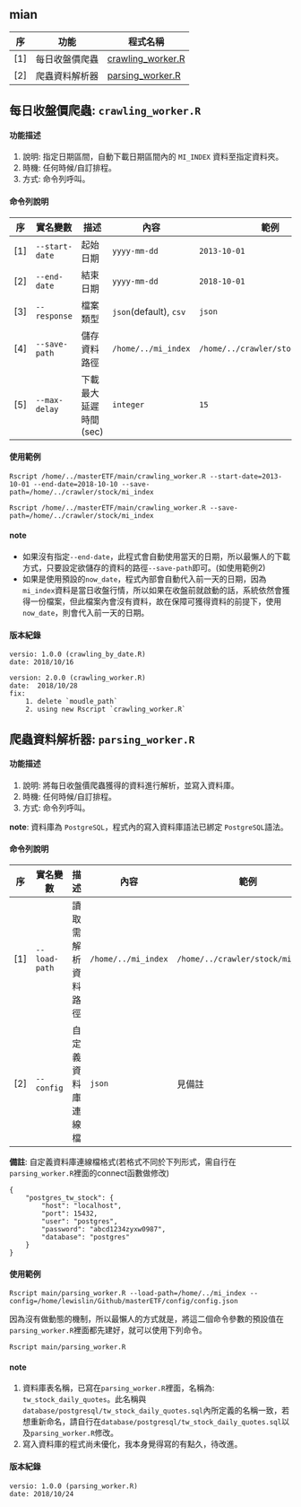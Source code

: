 ## mian

 序   | 功能          | 程式名稱                                 |
------|---------------|------------------------------------------|
[1]   |每日收盤價爬蟲 | [crawling_worker.R](#crawling_worker)    |
[2]   |爬蟲資料解析器 | [parsing_worker.R](#parsing_worker)      |
 
## <span id = "crawling_worker"> 每日收盤價爬蟲: `crawling_worker.R` </span>

#### 功能描述

1. 說明: 指定日期區間，自動下載日期區間內的 `MI_INDEX` 資料至指定資料夾。
2. 時機: 任何時候/自訂排程。
3. 方式: 命令列呼叫。

#### 命令列說明

序  | 實名變數       | 描述                  | 內容                   | 範例                             | 預設值      |
----|----------------|-----------------------|------------------------|----------------------------------|-------------|
[1] | `--start-date` | 起始日期              | `yyyy-mm-dd`           | `2013-10-01`                     | `2013-10-01`|
[2] | `--end-date`   | 結束日期              | `yyyy-mm-dd`           | `2018-10-01`                     | `now_date`  |
[3] | `--response`   | 檔案類型              | `json`(default), `csv` | `json`                           | `json`      |
[4] | `--save-path`  | 儲存資料路徑          | `/home/../mi_index`    | `/home/../crawler/stock/mi_index`| `-`         |
[5] | `--max-delay`  | 下載最大延遲時間 (sec)| `integer`              | `15`                             | `15`        |

#### 使用範例

```
Rscript /home/../masterETF/main/crawling_worker.R --start-date=2013-10-01 --end-date=2018-10-10 --save-path=/home/../crawler/stock/mi_index
```

```
Rscript /home/../masterETF/main/crawling_worker.R --save-path=/home/../crawler/stock/mi_index
```

#### note

- 如果沒有指定`--end-date`，此程式會自動使用當天的日期，所以最懶人的下載方式，只要設定欲儲存的資料的路徑`--save-path`即可。(如使用範例2)
- 如果是使用預設的`now_date`，程式內部會自動代入前一天的日期，因為`mi_index`資料是當日收盤行情，所以如果在收盤前就啟動的話，系統依然會獲得一份檔案，但此檔案內會沒有資料，故在保障可獲得資料的前提下，使用`now_date`，則會代入前一天的日期。


#### 版本紀錄

```
versio: 1.0.0 (crawling_by_date.R)
date: 2018/10/16
```

```
version: 2.0.0 (crawling_worker.R)
date:  2018/10/28
fix: 
	1. delete `moudle_path`
	2. using new Rscript `crawling_worker.R`
```

## <span id = "parsing_worker"> 爬蟲資料解析器: `parsing_worker.R` </span>

#### 功能描述

1. 說明: 將每日收盤價爬蟲獲得的資料進行解析，並寫入資料庫。
2. 時機: 任何時候/自訂排程。
3. 方式: 命令列呼叫。

**note**: 資料庫為 `PostgreSQL`，程式內的寫入資料庫語法已綁定 `PostgreSQL`語法。

#### 命令列說明

序  | 實名變數      | 描述                  | 內容                | 範例                             | 預設值       |
----|---------------|-----------------------|---------------------|----------------------------------|--------------|
[1] | `--load-path` | 讀取需解析資料路徑    | `/home/../mi_index` | `/home/../crawler/stock/mi_index`| `-`          |
[2] | `--config`    | 自定義資料庫連線檔    | `json`              | 見備註                           | `config.json`|

**備註**: 自定義資料庫連線檔格式(若格式不同於下列形式，需自行在`parsing_worker.R`裡面的connect函數做修改)

```
{
	"postgres_tw_stock": {
	    "host": "localhost",
		"port": 15432,
		"user": "postgres",
		"password": "abcd1234zyxw0987",
		"database": "postgres"
	}
}
```

#### 使用範例

```
Rscript main/parsing_worker.R --load-path=/home/../mi_index --config=/home/lewislin/Github/masterETF/config/config.json
```

因為沒有做動態的機制，所以最懶人的方式就是，將這二個命令參數的預設值在`parsing_worker.R`裡面都先建好，就可以使用下列命令。

```
Rscript main/parsing_worker.R 
```

#### note

1. 資料庫表名稱，已寫在`parsing_worker.R`裡面，名稱為: `tw_stock_daily_quotes`。此名稱與`database/postgresql/tw_stock_daily_quotes.sql`內所定義的名稱一致，若想重新命名，請自行在`database/postgresql/tw_stock_daily_quotes.sql`以及`parsing_worker.R`修改。
2. 寫入資料庫的程式尚未優化，我本身覺得寫的有點久，待改進。 

#### 版本紀錄

```
versio: 1.0.0 (parsing_worker.R)
date: 2018/10/24
```
